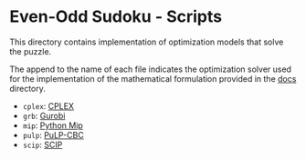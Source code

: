 # Even-Odd Sudoku - Scripts
This directory contains implementation of optimization 
models that solve the puzzle.

The append to the name of each file indicates the optimization solver
used for the implementation of the mathematical formulation
provided in the [docs](docs/README.md) directory.

- `cplex`: [CPLEX](https://www.ibm.com/analytics/cplex-optimizer)
- `grb`: [Gurobi](https://www.gurobi.com/)
- `mip`: [Python Mip](https://www.python-mip.com/)
- `pulp`: [PuLP-CBC](https://coin-or.github.io/pulp/)
- `scip`: [SCIP](https://www.scipopt.org/)